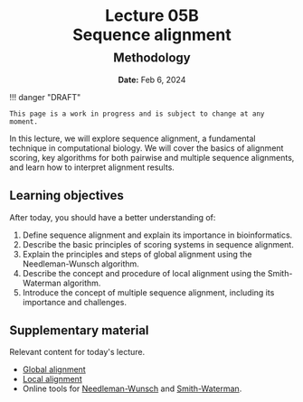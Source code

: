 <h1 style="margin-bottom: 0.4em; text-align: center;">
    <b>Lecture 05B</b><br>
    Sequence alignment
</h1>
<h2 style="margin-top: 0.0em; text-align: center;">
    Methodology
</h2>
<p style="text-align: center;">
    <b>Date:</b> Feb 6, 2024
</p>


!!! danger "DRAFT"

    This page is a work in progress and is subject to change at any moment.

In this lecture, we will explore sequence alignment, a fundamental technique in computational biology.
We will cover the basics of alignment scoring, key algorithms for both pairwise and multiple sequence alignments, and learn how to interpret alignment results.

## Learning objectives

After today, you should have a better understanding of:

1.  Define sequence alignment and explain its importance in bioinformatics.
2.  Describe the basic principles of scoring systems in sequence alignment.
3.  Explain the principles and steps of global alignment using the Needleman-Wunsch algorithm.
4.  Describe the concept and procedure of local alignment using the Smith-Waterman algorithm.
5.  Introduce the concept of multiple sequence alignment, including its importance and challenges.

## Supplementary material

Relevant content for today's lecture.

-   [Global alignment](https://omics.crumblearn.org/alignment/pairwise/global/)
-   [Local alignment](https://omics.crumblearn.org/alignment/pairwise/local/)
-   Online tools for [Needleman-Wunsch](http://rna.informatik.uni-freiburg.de/Teaching/index.jsp?toolName=Needleman-Wunsch) and [Smith-Waterman](http://rna.informatik.uni-freiburg.de/Teaching/index.jsp?toolName=Smith-Waterman).

<!-- ## Presentation

-   **View:** [slides.com/aalexmmaldonado/biosc1540-l05b](https://slides.com/aalexmmaldonado/biosc1540-l05b)
-   **Live link:** [slides.com/d/0y5mCfU/live](https://slides.com/d/0y5mCfU/live)
-   **Download:** [biosc1540-l05b.pdf](/lectures/l05B/biosc1540-l05b.pdf)

<iframe src="https://slides.com/aalexmmaldonado/biosc1540-l05b/embed?byline=hidden&share=hidden" width="100%" height="600" title="BIOSC 1540: Lecture 05B" scrolling="no" frameborder="0" webkitallowfullscreen mozallowfullscreen allowfullscreen></iframe> -->
